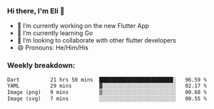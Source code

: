 ### Hi there, I'm Eli 👋
- 🔭 I’m currently working on the new Flutter App
- 🌱 I’m currently learning Go
- 🦄 I’m looking to collaborate with other flutter developers
- 😄 Pronouns: He/Him/His

### Weekly breakdown:
<!--START_SECTION:waka-->

```txt
Dart          21 hrs 50 mins  ████████████████████████░   96.59 %
YAML          29 mins         ▓░░░░░░░░░░░░░░░░░░░░░░░░   02.17 %
Image (png)   9 mins          ▒░░░░░░░░░░░░░░░░░░░░░░░░   00.68 %
Image (svg)   7 mins          ░░░░░░░░░░░░░░░░░░░░░░░░░   00.55 %
```

<!--END_SECTION:waka-->
